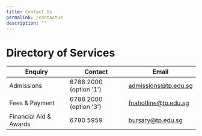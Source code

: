 ```yaml
---
title: Contact Us
permalink: /contactus
description: ""
---
```

# **Directory of Services**

| **Enquiry** | **Contact** | **Email** |
| -------- | -------- | -------- |
| Admissions    | 6788 2000 (option '1')| admissions@tp.edu.sg|
Fees & Payment | 6788 2000 (option '3') | fnahotline@tp.edu.sg|
Financial Aid & Awards | 6780 5959 | bursary@tp.edu.sg